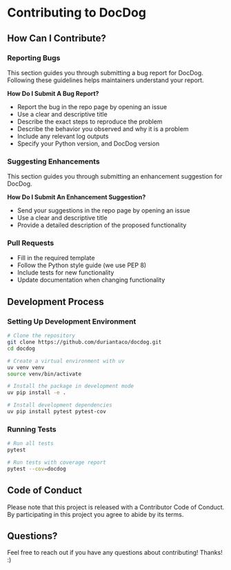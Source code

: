 # Contributing to DocDog

## How Can I Contribute?

### Reporting Bugs

This section guides you through submitting a bug report for DocDog. Following these guidelines helps maintainers understand your report.

**How Do I Submit A Bug Report?**
* Report the bug in the repo page by opening an issue
* Use a clear and descriptive title
* Describe the exact steps to reproduce the problem
* Describe the behavior you observed and why it is a problem
* Include any relevant log outputs
* Specify your Python version, and DocDog version

### Suggesting Enhancements

This section guides you through submitting an enhancement suggestion for DocDog.

**How Do I Submit An Enhancement Suggestion?**
* Send your suggestions in the repo page by opening an issue
* Use a clear and descriptive title
* Provide a detailed description of the proposed functionality

### Pull Requests

* Fill in the required template
* Follow the Python style guide (we use PEP 8)
* Include tests for new functionality
* Update documentation when changing functionality

## Development Process

### Setting Up Development Environment

```bash
# Clone the repository
git clone https://github.com/duriantaco/docdog.git
cd docdog

# Create a virtual environment with uv
uv venv venv
source venv/bin/activate  

# Install the package in development mode
uv pip install -e .

# Install development dependencies
uv pip install pytest pytest-cov
```

### Running Tests

```bash
# Run all tests
pytest

# Run tests with coverage report
pytest --cov=docdog
```

## Code of Conduct

Please note that this project is released with a Contributor Code of Conduct. By participating in this project you agree to abide by its terms.

## Questions?

Feel free to reach out if you have any questions about contributing! Thanks! :) 